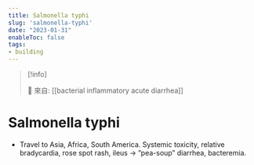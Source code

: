 ```yaml
---
title: Salmonella typhi
slug: 'salmonella-typhi'
date: "2023-01-31"
enableToc: false
tags:
- building
---
```


> [!info]
>
> 🌱 來自: [[bacterial inflammatory acute diarrhea]]

# Salmonella typhi

* Travel to Asia, Africa, South America. Systemic toxicity, relative bradycardia, rose spot rash, ileus → ”pea-soup” diarrhea, bacteremia.
